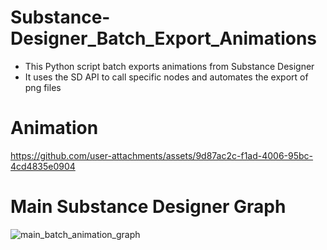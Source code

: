# Substance-Designer_Batch_Export_Animations
- This Python script batch exports animations from Substance Designer
- It uses the SD API to call specific nodes and automates the export of png files

# Animation
https://github.com/user-attachments/assets/9d87ac2c-f1ad-4006-95bc-4cd4835e0904

# Main Substance Designer Graph
![main_batch_animation_graph](https://github.com/user-attachments/assets/26a16742-429e-4673-9cc0-761368a5914d)
